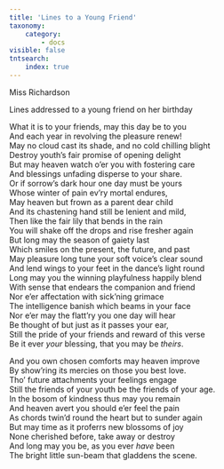 ```yaml
---
title: 'Lines to a Young Friend'
taxonomy:
    category:
        - docs
visible: false
tntsearch:
    index: true
---
```


<div class="author">Miss Richardson</div>

<span class="title">Lines addressed to a young friend on her birthday</span>

What it is to your friends, may this day be to you  
And each year in revolving the pleasure renew!  
May no cloud cast its shade, and no cold chilling blight  
Destroy youth’s fair promise of opening delight  
But may heaven watch o’er you with fostering care  
And blessings unfading disperse to your share.  
Or if sorrow’s dark hour one day must be yours  
Whose winter of pain ev’ry mortal endures,  
May heaven but frown as a parent dear child  
And its chastening hand still be lenient and mild,  
Then like the fair lily that bends in the rain  
You will shake off the drops and rise fresher again  
But long may the season of gaiety last  
Which smiles on the present, the future, and past  
May pleasure long tune your soft voice’s clear sound  
And lend wings to your feet in the dance’s light round  
Long may you the winning playfulness happily blend  
With sense that endears the companion and friend  
Nor e’er affectation with sick’ning grimace  
The intelligence banish which beams in your face  
Nor e’er may the flatt’ry you one day will hear  
Be thought of but just as it passes your ear,  
Still the pride of your friends and reward of this verse  
Be it ever *your* blessing, that you may be *theirs*.  

And you own chosen comforts may heaven improve  
By show’ring its mercies on those you best love.  
Tho’ future attachments your feelings engage  
Still the friends of your youth be the friends of your age.  
In the bosom of kindness thus may you remain  
And heaven avert you should e’er feel the pain  
As chords twin’d round the heart but to sunder again  
But may time as it proferrs new blossoms of joy  
None cherished before, take away or destroy  
And long may you be, as you ever *have* been  
The bright little sun-beam that gladdens the scene.
